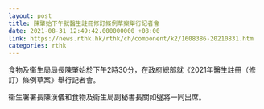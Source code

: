 ```yaml
---
layout: post
title: 陳肇始下午就醫生註冊修訂條例草案舉行記者會
date: 2021-08-31 12:49:42.000000000 +08:00
link: https://news.rthk.hk/rthk/ch/component/k2/1608386-20210831.htm
categories: rthk
---
```


食物及衞生局局長陳肇始於下午2時30分，在政府總部就《2021年醫生註冊（修訂）條例草案》舉行記者會。
 
衞生署署長陳漢儀和食物及衞生局副秘書長關如璧將一同出席。
